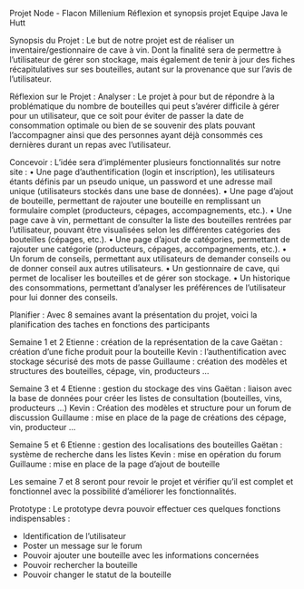 Projet Node - Flacon Millenium
Réflexion et synopsis projet
Equipe Java le Hutt


Synopsis du Projet :
Le but de notre projet est de réaliser un inventaire/gestionnaire de cave à vin. Dont la finalité sera de permettre à l’utilisateur de gérer son stockage, mais également de tenir à jour des fiches récapitulatives sur ses bouteilles, autant sur la provenance que sur l’avis de l’utilisateur.

Réflexion sur le Projet :
Analyser :
Le projet à pour but de répondre à la problématique du nombre de bouteilles qui peut s’avérer difficile à gérer pour un utilisateur, que ce soit pour éviter de passer la date de consommation optimale ou bien de se souvenir des plats pouvant l’accompagner ainsi que des personnes ayant déjà consommés ces dernières durant un repas avec l’utilisateur. 

Concevoir :
L’idée sera d’implémenter plusieurs fonctionnalités sur notre site : 
•	Une page d’authentification (login et inscription), les utilisateurs étants définis par un pseudo unique, un password et une adresse mail unique (utilisateurs stockés dans une base de données).
•	Une page d’ajout de bouteille, permettant de rajouter une bouteille en remplissant un formulaire complet (producteurs, cépages, accompagnements, etc.).
•	Une page cave à vin, permettant de consulter la liste des bouteilles rentrées par l’utilisateur, pouvant être visualisées selon les différentes catégories des bouteilles (cépages, etc.).
•	Une page d’ajout de catégories, permettant de rajouter une catégorie (producteurs, cépages, accompagnements, etc.).
•	Un forum de conseils, permettant aux utilisateurs de demander conseils ou de donner conseil aux autres utilisateurs.
•	Un gestionnaire de cave, qui permet de localiser les bouteilles et de gérer son stockage.
•	Un historique des consommations, permettant d’analyser les préférences de l’utilisateur pour lui donner des conseils. 



Planifier : 
Avec 8 semaines avant la présentation du projet, voici la planification des taches en fonctions des participants

Semaine 1 et 2
Etienne : création de la représentation de la cave
Gaëtan : création d’une fiche produit pour la bouteille
Kevin : l’authentification avec stockage sécurisé des mots de passe
Guillaume : création des modèles et structures des bouteilles, cépage, vin, producteurs …

Semaine 3 et 4
Etienne : gestion du stockage des vins
Gaëtan :  liaison avec la base de données pour créer les listes de consultation (bouteilles, vins, producteurs …)
Kevin : Création des modèles et structure pour un forum de discussion
Guillaume : mise en place de la page de créations des cépage, vin, producteur …

Semaine 5 et 6
Etienne : gestion des localisations des bouteilles
Gaëtan : système de recherche dans les listes
Kevin : mise en opération du forum
Guillaume : mise en place de la page d’ajout de bouteille

Les semaine 7 et 8 seront pour revoir le projet et vérifier qu’il est complet et fonctionnel avec la possibilité d’améliorer les fonctionnalités.

Prototype :
Le prototype devra pouvoir effectuer ces quelques fonctions indispensables :
-	Identification de l’utilisateur
-	Poster un message sur le forum
-	Pouvoir ajouter une bouteille avec les informations concernées
-	Pouvoir rechercher la bouteille
-	Pouvoir changer le statut de la bouteille
